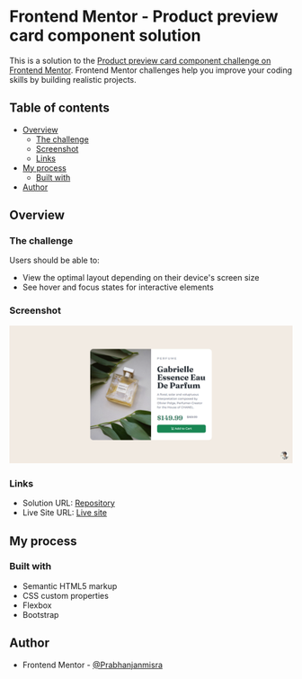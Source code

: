 # Frontend Mentor - Product preview card component solution

This is a solution to the [Product preview card component challenge on Frontend Mentor](https://www.frontendmentor.io/challenges/product-preview-card-component-GO7UmttRfa). Frontend Mentor challenges help you improve your coding skills by building realistic projects. 

## Table of contents

- [Overview](#overview)
  - [The challenge](#the-challenge)
  - [Screenshot](#screenshot)
  - [Links](#links)
- [My process](#my-process)
  - [Built with](#built-with)
- [Author](#author)



## Overview

### The challenge

Users should be able to:

- View the optimal layout depending on their device's screen size
- See hover and focus states for interactive elements

### Screenshot

![Page screenshot](screenshot.jpg?raw=true)

### Links

- Solution URL: [Repository](https://github.com/Prabhanjanmisra/fem-product-preview-card)
- Live Site URL: [Live site](https://prabhanjanmisra.github.io/fem-product-preview-card/)

## My process

### Built with

- Semantic HTML5 markup
- CSS custom properties
- Flexbox
- Bootstrap


## Author

- Frontend Mentor - [@Prabhanjanmisra](https://www.frontendmentor.io/profile/Prabhanjanmisra)


